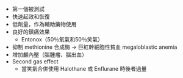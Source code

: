 - 第一個被測試
- 快速起效和恢復
- 低劑量，作為輔助藥物使用
- 良好的鎮痛效果
	- Entonox（50％氧氣和50％笑氣） 
- 抑制 methionine 合成酶 → 巨紅幹細胞性貧血 megaloblastic anemia
- 增加顱內壓（腦腫瘤、腦出血）
- Second gas effect
	- 當笑氣合併使用 Halothane 或 Enflurane 時後者過量
